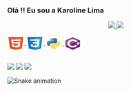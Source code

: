 ### Olá !! Eu sou a Karoline Lima
<div align="center">
  <a href="https://github.com/karolinerlima">
  <img height="140em" src="https://github-readme-stats.vercel.app/api?username=karolinerlima&show_icons=true&theme=bear&include_all_commits=true&count_private=true"/>
  <img height="140em" src="https://github-readme-stats.vercel.app/api/top-langs/?username=karolinerlima&layout=compact&langs_count=7&theme=bear"/>
</div>

<div style="display: inline_block"><br>
 
  <img align="center" alt="Rafa-HTML" height="30" width="40" src="https://raw.githubusercontent.com/devicons/devicon/master/icons/html5/html5-original.svg">
  <img align="center" alt="Rafa-CSS" height="30" width="40" src="https://raw.githubusercontent.com/devicons/devicon/master/icons/css3/css3-original.svg">
  <img align="center" alt="Rafa-Python" height="30" width="40" src="https://raw.githubusercontent.com/devicons/devicon/master/icons/python/python-original.svg">
  <img align="center" alt="Rafa-Csharp" height="30" width="40" src="https://raw.githubusercontent.com/devicons/devicon/master/icons/csharp/csharp-original.svg">
 
</div>
  
   ##
  
  <div> 
  <a href="https://instagram.com/karolinerlimaa" target="_blank"><img src="https://img.shields.io/badge/-Instagram-%23E4405F?style=for-the-badge&logo=instagram&logoColor=white" target="_blank"></a>
  <a href = "mailto:karolinerlima@gmail.com"><img src="https://img.shields.io/badge/-Gmail-%23333?style=for-the-badge&logo=gmail&logoColor=white" target="_blank"></a>
  <a href="https://www.linkedin.com/in/karoline-rodrigues-de-lima/" target="_blank"><img src="https://img.shields.io/badge/-LinkedIn-%230077B5?style=for-the-badge&logo=linkedin&logoColor=white" target="_blank"></a> 
 
  ![Snake animation](https://github.com/karolinerlima/karolinerlima/blob/output/github-contribution-grid-snake.svg)
 
</div>


